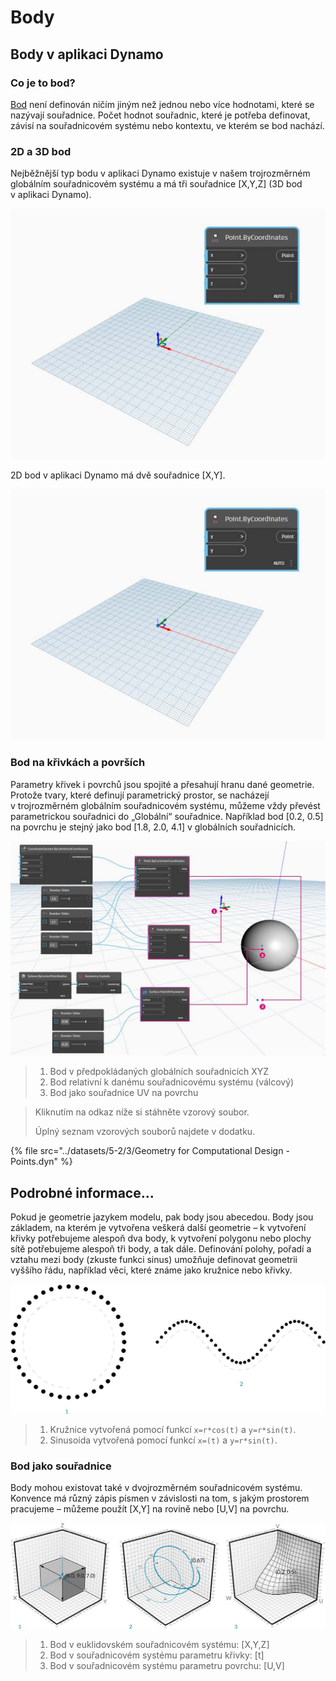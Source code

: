 # Body

## Body v aplikaci Dynamo

### Co je to bod?

[Bod](5-3\_points.md#point-as-coordinates) není definován ničím jiným než jednou nebo více hodnotami, které se nazývají souřadnice. Počet hodnot souřadnic, které je potřeba definovat, závisí na souřadnicovém systému nebo kontextu, ve kterém se bod nachází.

### 2D a 3D bod

Nejběžnější typ bodu v aplikaci Dynamo existuje v našem trojrozměrném globálním souřadnicovém systému a má tři souřadnice \[X,Y,Z] (3D bod v aplikaci Dynamo).

![](<../images/5-2/3/points - 3d point in dynamo.jpg>)

2D bod v aplikaci Dynamo má dvě souřadnice \[X,Y].

![](<../images/5-2/3/points - 2d point in dynamo.jpg>)

### Bod na křivkách a površích

Parametry křivek i povrchů jsou spojité a přesahují hranu dané geometrie. Protože tvary, které definují parametrický prostor, se nacházejí v trojrozměrném globálním souřadnicovém systému, můžeme vždy převést parametrickou souřadnici do „Globální“ souřadnice. Například bod \[0.2, 0.5] na povrchu je stejný jako bod \[1.8, 2.0, 4.1] v globálních souřadnicích.

![](<../images/5-2/3/points - xyz vs coord sys vs uv.jpg>)

> 1. Bod v předpokládaných globálních souřadnicích XYZ
> 2. Bod relativní k danému souřadnicovému systému (válcový)
> 3. Bod jako souřadnice UV na povrchu

> Kliknutím na odkaz níže si stáhněte vzorový soubor.
>
> Úplný seznam vzorových souborů najdete v dodatku.

{% file src="../datasets/5-2/3/Geometry for Computational Design - Points.dyn" %}

## Podrobné informace...

Pokud je geometrie jazykem modelu, pak body jsou abecedou. Body jsou základem, na kterém je vytvořena veškerá další geometrie – k vytvoření křivky potřebujeme alespoň dva body, k vytvoření polygonu nebo plochy sítě potřebujeme alespoň tři body, a tak dále. Definování polohy, pořadí a vztahu mezi body (zkuste funkci sinus) umožňuje definovat geometrii vyššího řádu, například věci, které známe jako kružnice nebo křivky.

![Od bodu ke křivce](../images/5-2/3/PointsAsBuildingBlocks-1.jpg)

> 1. Kružnice vytvořená pomocí funkcí `x=r*cos(t)` a `y=r*sin(t)`.
> 2. Sinusoida vytvořená pomocí funkcí `x=(t)` a `y=r*sin(t)`.

### Bod jako souřadnice

Body mohou existovat také v dvojrozměrném souřadnicovém systému. Konvence má různý zápis písmen v závislosti na tom, s jakým prostorem pracujeme – můžeme použít \[X,Y] na rovině nebo \[U,V] na povrchu.

![Bod jako souřadnice](../images/5-2/3/Coordinates.jpg)

> 1. Bod v euklidovském souřadnicovém systému: \[X,Y,Z]
> 2. Bod v souřadnicovém systému parametru křivky: \[t]
> 3. Bod v souřadnicovém systému parametru povrchu: \[U,V]
